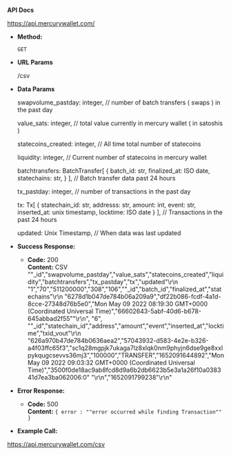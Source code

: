 **API Docs** 

https://api.mercurywallet.com/

* **Method:**
  
  `GET`
  
*  **URL Params**

   /csv

* **Data Params**

  swapvolume_pastday: integer,
  // number of batch transfers ( swaps ) in the past day
  
  value_sats: integer,
  // total value currently in mercury wallet ( in satoshis )
  
  statecoins_created: integer,
  // All time total number of statecoins
  
  liquidity: integer,
  // Current number of statecoins in mercury wallet
  
  batchtransfers: BatchTransfer[
    {
      batch_id: str,
      finalized_at: ISO date,
      statechains: str,
    }
  ],
  // Batch transfer data past 24 hours
  
  tx_pastday: integer,
  // number of transactions in the past day
  
  tx: Tx[
      {
       statechain_id: str,
       addresss: str,
       amount: int,
       event: str,
       inserted_at: unix timestamp,
       locktime: ISO date
      }
    ],
  // Transactions in the past 24 hours
  
  updated: Unix Timestamp,
  // When data was last updated

* **Success Response:**

  * **Code:** 200 <br />
    **Content:** CSV<br />
    "\"_id\",\"swapvolume_pastday\",\"value_sats\",\"statecoins_created\",\"liquidity\",\"batchtransfers\",\"tx_pastday\",\"tx\",\"updated\"\r\n
    \"1\",\"70\",\"511200000\",\"308\",\"106\",\"\"_id\",\"batch_id\",\"finalized_at\",\"statechains\"\r\n
                                              \"6278d1b047de784b06a209a9\",\"df22b086-fcdf-4a1d-8cce-27348d76b5e0\",\"Mon May 09 2022 08:19:30 GMT+0000 (Coordinated Universal Time)\",\"66602643-5abf-40d6-b678-645abbad2f55\"\"\r\n\", \"6\",
                                      \"\"_id\",\"statechain_id\",\"address\",\"amount\",\"event\",\"inserted_at\",\"locktime\",\"txid_vout\"\r\n\
"626a970b47de784b0636aea2\",\"57043932-d583-4e2e-b326-a4f03ffc65f3\",\"sc1q28mgpjk7ukaga7lz8xlqk0nm9phyjn6dse9ge8xxlpykqugcsevvs36mj3\",\"100000\",\"TRANSFER\",\"1652091644892\",\"Mon May 09 2022 09:03:32 GMT+0000 (Coordinated Universal Time)\",\"3500f0de18ac9ab8fcd8d9a6b2db6623b5e3a1a26f10a038341d7ea3ba062006:0\" "\r\n\",\"1652091799238\"\r\n"
 
* **Error Response:**

  * **Code:** 500 <br />
    **Content:** `{ error : ""error occurred while finding Transaction"" }`


* **Example Call:**

https://api.mercurywallet.com/csv
